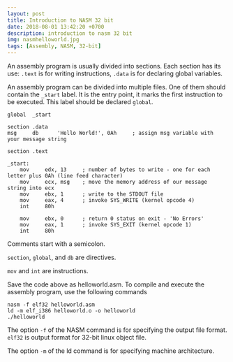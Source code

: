 ```yaml
---
layout: post
title: Introduction to NASM 32 bit
date: 2018-08-01 13:42:20 +0700
description: introduction to nasm 32 bit
img: nasmhelloworld.jpg
tags: [Assembly, NASM, 32-bit]
---
```

An assembly program is usually divided into sections. Each section has its use: <code>.text</code> is for writing
instructions, <code>.data</code> is for declaring global variables.

An assembly program can be divided into multiple files. One of them should contain the <code>_start</code> label. It is
the entry point, it marks the first instruction to be executed. This label should be declared <code>global</code>.

<pre>
<code data-language="c">global  _start

section .data
msg     db      'Hello World!', 0Ah     ; assign msg variable with your message string

section .text

_start:
    mov     edx, 13     ; number of bytes to write - one for each letter plus 0Ah (line feed character)
    mov     ecx, msg    ; move the memory address of our message string into ecx
    mov     ebx, 1      ; write to the STDOUT file
    mov     eax, 4      ; invoke SYS_WRITE (kernel opcode 4)
    int     80h

    mov     ebx, 0      ; return 0 status on exit - 'No Errors'
    mov     eax, 1      ; invoke SYS_EXIT (kernel opcode 1)
    int     80h</code>
</pre>

Comments start with a semicolon.

<code>section</code>, <code>global</code>, and <code>db</code> are directives.

<code>mov</code> and <code>int</code> are instructions.

Save the code above as helloworld.asm. To compile and execute the assembly program, use the following commands

<pre>
<code data-language="bash">nasm -f elf32 helloworld.asm
ld -m elf_i386 helloworld.o -o helloworld
./helloworld</code>
</pre>

The option <code>-f</code> of the NASM command is for specifying the output file format. <code>elf32</code> is output format for 32-bit linux object file.

The option <code>-m</code> of the ld command is for specifying machine architecture.